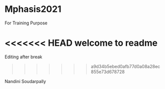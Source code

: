 # Mphasis2021
For Training Purpose

<<<<<<< HEAD
welcome to readme
=======


Editing after break
>>>>>>> a9d34b5ebed0afb77d0a08a28ec855e73d678728

Nandini
Soudarpally
